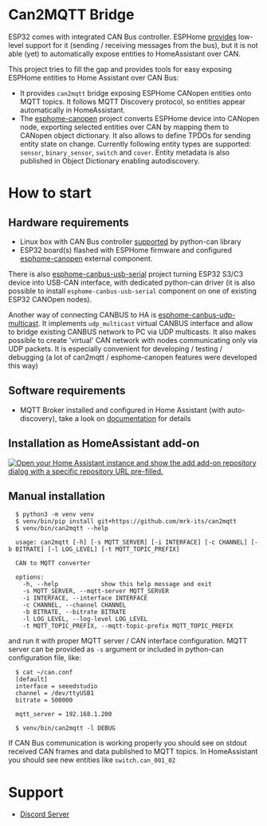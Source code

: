 # Can2MQTT Bridge

ESP32 comes with integrated CAN Bus controller. ESPHome [provides](https://esphome.io/components/canbus.html) low-level support for it (sending / receiving messages from the bus), but it is not able (yet) to automatically expose entities to HomeAssistant over CAN.

This project tries to fill the gap and provides tools for easy exposing ESPHome entities to Home Assistant over CAN Bus:

* It provides `can2mqtt` bridge exposing ESPHome CANopen entities onto MQTT topics. It follows MQTT Discovery protocol, so entities appear automatically in HomeAssistant.
* The [esphome-canopen](https://github.com/mrk-its/esphome-canopen) project converts ESPHome device into CANopen node, exporting selected entities over CAN by mapping them to CANopen object dictionary. It also allows to define TPDOs for sending entity state on change. Currently following entity types are supported: `sensor`, `binary_sensor`, `switch` and `cover`. Entity metadata is also published in Object Dictionary enabling autodiscovery.

# How to start
## Hardware requirements
 * Linux box with CAN Bus controller [supported](https://python-can.readthedocs.io/en/stable/interfaces.html) by python-can library
 * ESP32 board(s) flashed with ESPHome firmware and configured [esphome-canopen](https://github.com/mrk-its/esphome-canopen) external component.

 There is also [esphome-canbus-usb-serial](https://github.com/mrk-its/esphome-canbus-usb-serial) project turning ESP32 S3/C3 device into USB-CAN interface, with dedicated python-can driver (it is also possible to install `esphome-canbus-usb-serial` component on one of existing ESP32 CANOpen nodes).

 Another way of connecting CANBUS to HA is [esphome-canbus-udp-multicast](https://github.com/mrk-its/esphome-canbus-udp-multicast). It implements `udp_multicast` virtual CANBUS interface and allow to bridge existing CANBUS network to PC via UDP multicasts. It also makes possible to create 'virtual' CAN network with nodes communicating only via UDP packets. It is especially convenient for developing / testing / debugging (a lot of can2mqtt / esphome-canopen features were developed this way)

## Software requirements
 * MQTT Broker installed and configured in Home Assistant (with auto-discovery), take a look on [documentation](https://www.home-assistant.io/integrations/mqtt/) for details

## Installation as HomeAssistant add-on

[![Open your Home Assistant instance and show the add add-on repository dialog with a specific repository URL pre-filled.](https://my.home-assistant.io/badges/supervisor_add_addon_repository.svg)](https://my.home-assistant.io/redirect/supervisor_add_addon_repository/?repository_url=https%3A%2F%2Fgithub.com%2Fmrk-its%2Fcan2mqtt)

## Manual installation

```
  $ python3 -m venv venv
  $ venv/bin/pip install git+https://github.com/mrk-its/can2mqtt
  $ venv/bin/can2mqtt --help

  usage: can2mqtt [-h] [-s MQTT_SERVER] [-i INTERFACE] [-c CHANNEL] [-b BITRATE] [-l LOG_LEVEL] [-t MQTT_TOPIC_PREFIX]

  CAN to MQTT converter

  options:
    -h, --help            show this help message and exit
    -s MQTT_SERVER, --mqtt-server MQTT_SERVER
    -i INTERFACE, --interface INTERFACE
    -c CHANNEL, --channel CHANNEL
    -b BITRATE, --bitrate BITRATE
    -l LOG_LEVEL, --log-level LOG_LEVEL
    -t MQTT_TOPIC_PREFIX, --mqtt-topic-prefix MQTT_TOPIC_PREFIX
```
and run it with proper MQTT server / CAN interface configuration. MQTT server can be provided as `-s` argument or
included in python-can configuration file, like:
```
  $ cat ~/can.conf
  [default]
  interface = seeedstudio
  channel = /dev/ttyUSB1
  bitrate = 500000

  mqtt_server = 192.168.1.200

  $ venv/bin/can2mqtt -l DEBUG

```

If CAN Bus communication is working properly you should see on stdout received CAN frames and data published to MQTT topics.
In HomeAssistant you should see new entities like `switch.can_001_02`

# Support

* [Discord Server](https://discord.gg/VXjUSnUWsd)

